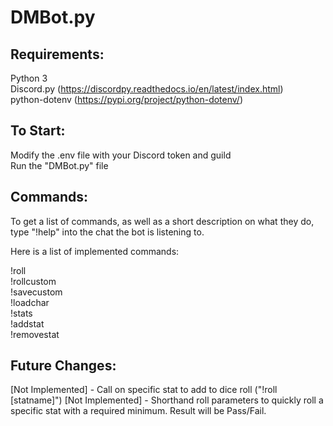 # DMBot.py
 
Requirements:  
-----------
Python 3  
Discord.py (https://discordpy.readthedocs.io/en/latest/index.html)  
python-dotenv (https://pypi.org/project/python-dotenv/)  

To Start:  
-----------
Modify the .env file with your Discord token and guild  
Run the "DMBot.py" file  


Commands:
--------

To get a list of commands, as well as a short description on what they do, type "!help" into the chat the bot is listening to.  

Here is a list of implemented commands:  

!roll  
!rollcustom  
!savecustom  
!loadchar  
!stats  
!addstat  
!removestat  


Future Changes:  
-----------
[Not Implemented] - Call on specific stat to add to dice roll ("!roll [statname]")
[Not Implemented] - Shorthand roll parameters to quickly roll a specific stat with a required minimum. Result will be Pass/Fail.
